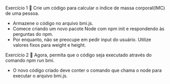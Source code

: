 Exercício 1
🚀 Crie um código para calcular o índice de massa corporal(IMC) de uma pessoa.

- Armazene o código no arquivo bmi.js.
- Comece criando um novo pacote Node com npm init e respondendo às perguntas do npm.
- Por enquanto, não se preocupe em pedir input do usuário. Utilize valores fixos para weight e height.

Exercício 2
🚀 Agora, permita que o código seja executado através do comando npm run bmi.

- O novo código criado deve conter o comando que chama o node para executar o arquivo bmi.js.